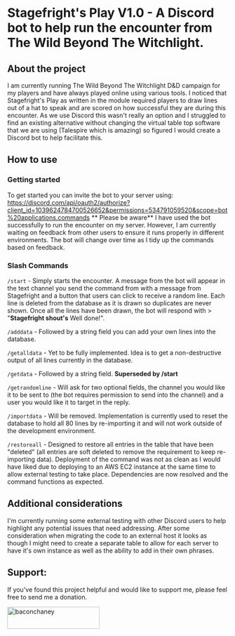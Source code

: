 # Stagefright's Play V1.0 - A Discord bot to help run the encounter from The Wild Beyond The Witchlight.

## About the project
I am currently running The Wild Beyond The Witchlight D&D campaign for my players and have always played online using various tools. I noticed that Stagefright's Play as written in the module required players to draw lines out of a hat to speak and are scored on how successful they are during this encounter. As we use Discord this wasn't really an option and I struggled to find an existing alternative without changing the virtual table top software that we are using (Talespire which is amazing) so figured I would create a Discord bot to help facilitate this.

## How to use
### Getting started
To get started you can invite the bot to your server using:
https://discord.com/api/oauth2/authorize?client_id=1039624784700526652&permissions=534791059520&scope=bot%20applications.commands
** Please be aware** I have used the bot successfully to run the encounter on my server. However, I am currently waiting on feedback from other users to ensure it runs properly in different environments. The bot will change over time as I tidy up the commands based on feedback.

### Slash Commands
`/start` - Simply starts the encounter. A message from the bot will appear in the text channel you send the command from with a message from Stagefright and a button that users can click to receive a random line. Each line is deleted from the database as it is drawn so duplicates are never shown. Once all the lines have been drawn, the bot will respond with > "**Stagefright shout's** Well done!".

`/adddata` - Followed by a string field you can add your own lines into the database.

`/getalldata` - Yet to be fully implemented. Idea is to get a non-destructive output of all lines currently in the database.

`/getdata` - Followed by a string field. **Superseded by /start**

`/getrandomline` - Will ask for two optional fields, the channel you would like it to be sent to (the bot requires permission to send into the channel) and a user you would like it to target in the reply.

`/importdata` - Will be removed. Implementation is currently used to reset the database to hold all 80 lines by re-importing it and will not work outside of the development environment.

`/restoreall` - Designed to restore all entries in the table that have been "deleted" (all entries are soft deleted to remove the requirement to keep re-importing data). Deployment of the command was not as clean as I would have liked due to deploying to an AWS EC2 instance at the same time to allow external testing to take place. Dependencies are now resolved and the command functions as expected. 

## Additional considerations
I'm currently running some external testing with other Discord users to help highlight any potential issues that need addressing. After some consideration when migrating the code to an external host it looks as though I might need to create a separate table to allow for each server to have it's own instance as well as the ability to add in their own phrases.

## Support:
If you've found this project helpful and would like to support me, please feel free to send me a donation. 
<p><a href="https://ko-fi.com/baconchaney"> <img align="left" src="https://cdn.ko-fi.com/cdn/kofi3.png?v=3" height="50" width="210" alt="baconchaney" /></a></p><br><br>


